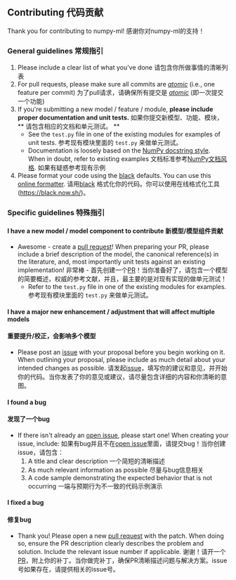 ## Contributing 代码贡献

Thank you for contributing to numpy-ml! 
感谢你对numpy-ml的支持！

### General guidelines 常规指引
1. Please include a clear list of what you've done
  请包含你所做事情的清晰列表
2. For pull requests, please make sure all commits are [*atomic*](https://en.wikipedia.org/wiki/Atomic_commit) (i.e., one feature per commit)
  为了pull请求，请确保所有提交是 [*atomic*](https://en.wikipedia.org/wiki/Atomic_commit) (即一次提交一个功能)
3. If you're submitting a new model / feature / module, **please include proper documentation and unit tests.**
  如果你提交新模型、功能、模块， ** 请包含相应的文档和单元测试。 **
    - See the `test.py` file in one of the existing modules for examples of unit tests.
      参考现有模块里面的 `test.py` 来做单元测试。
    - Documentation is loosely based on the [NumPy docstring style](https://sphinxcontrib-napoleon.readthedocs.io/en/latest/example_numpy.html). When in doubt, refer to existing examples 
      文档标准参考[NumPy文档风格](https://sphinxcontrib-napoleon.readthedocs.io/en/latest/example_numpy.html). 如果有疑惑参考现有示例
4. Please format your code using the [black](https://github.com/python/black) defaults. You can use this [online formatter](https://black.now.sh/).
  请用[black](https://github.com/python/black) 格式化你的代码。你可以使用在线格式化工具(https://black.now.sh/)。

### Specific guidelines 特殊指引
#### I have a new model / model component to contribute 新模型/模型组件贡献
- Awesome - create a [pull request](https://github.com/ddbourgin/numpy-ml/pulls)! When preparing your PR, please include a brief description of the model, the canonical reference(s) in the literature, and, most importantly unit tests against an existing implementation!
  非常棒 - 首先创建一个[PR](https://github.com/ddbourgin/numpy-ml/pulls)！当你准备好了，请包含一个模型的简要概述，权威的参考文献，并且，最主要的是对现有实现的做单元测试！
  - Refer to the `test.py` file in one of the existing modules for examples.
    参考现有模块里面的 `test.py` 来做单元测试。
  

#### I have a major new enhancement / adjustment that will affect multiple models
#### 重要提升/校正，会影响多个模型
- Please post an [issue](https://github.com/ddbourgin/numpy-ml/issues) with your proposal before you begin working on it. When outlining your proposal, please include as much detail about your intended changes as possible.
  请发起[issue](https://github.com/ddbourgin/numpy-ml/issues)，填写你的建议和意见，并开始你的代码。当你发表了你的意见或建议，请尽量包含详细的内容和你清晰的意图。

#### I found a bug
#### 发现了一个bug
- If there isn't already an [open issue](https://github.com/ddbourgin/numpy-ml/issues), please start one! When creating your issue, include:
  如果有bug并且不在[open issue](https://github.com/ddbourgin/numpy-ml/issues)里面，请提交bug！当你创建issue，请包含：
  1. A title and clear description 一个简短的清晰描述
  2. As much relevant information as possible 尽量与bug信息相关
  3. A code sample demonstrating the expected behavior that is not occurring 一端与预期行为不一致的代码示例演示

#### I fixed a bug
#### 修复bug
- Thank you! Please open a new [pull request](https://github.com/ddbourgin/numpy-ml/pulls) with the patch. When doing so, ensure the PR description clearly describes the problem and solution. Include the relevant issue number if applicable.
  谢谢！请开一个[PR](https://github.com/ddbourgin/numpy-ml/pulls)，附上你的补丁。当你做完补丁，确保PR清晰描述问题与解决方案。issue号如果存在，请提供相关的issue号。
